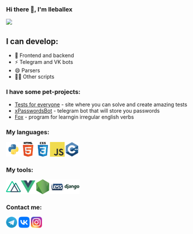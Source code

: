 ### Hi there 👋, I'm lleballex

![](https://komarev.com/ghpvc/?username=lleballex&color=blueviolet)

## I can develop:

- 💪 Frontend and backend
- ⚡ Telegram and VK bots
- 😄 Parsers
- 🤹🏽 Other scripts

### I have some pet-projects:

- [Tests for everyone](http://codeem.ru) - site where you can solve and create amazing tests
- [xPasswordsBot](https://t.me/xPasswordsBot) - telegram bot that will store you passwords
- [Fox](https://github.com/lleballex/fox/tree/release) - program for learngin irregular english verbs

### My languages:

<img width="40px" align="left" title="Python" src="https://raw.githubusercontent.com/github/explore/main/topics/python/python.png">
<img width="40px" align="left" title="HTML" src="https://raw.githubusercontent.com/github/explore/main/topics/html/html.png">
<img width="40px" align="left" title="CSS" src="https://raw.githubusercontent.com/github/explore/main/topics/css/css.png">
<img width="40px" align="left" title="JavaScript" src="https://raw.githubusercontent.com/github/explore/main/topics/javascript/javascript.png">
<img width="40px" title="C++" src="https://raw.githubusercontent.com/github/explore/main/topics/cpp/cpp.png">

### My tools:

<img width="40px" align="left" title="Nuxt" src="https://raw.githubusercontent.com/github/explore/main/topics/nuxt/nuxt.png">
<img width="40px" align="left" title="Vue" src="https://raw.githubusercontent.com/github/explore/main/topics/vue/vue.png">
<img width="40px" align="left" title="NodeJS" src="https://raw.githubusercontent.com/github/explore/main/topics/nodejs/nodejs.png">
<img width="40px" align="left" title="Less" src="https://raw.githubusercontent.com/github/explore/main/topics/less/less.png">
<img width="40px" title="Django" src="https://raw.githubusercontent.com/github/explore/main/topics/django/django.png">


### Contact me:

[<img width="30px" title="lleballex | Telegram" src="https://raw.githubusercontent.com/github/explore/main/topics/telegram/telegram.png">](https://t.me/lleballex)
[<img width="30px" title="lleballex | VK" src="https://raw.githubusercontent.com/github/explore/main/topics/vk/vk.png">](https://vk.com/lleballex)
[<img width="30px" title="lleballex | Instagram" src="https://raw.githubusercontent.com/github/explore/main/topics/instagram/instagram.png">](https://instagram.com/lleballex)
